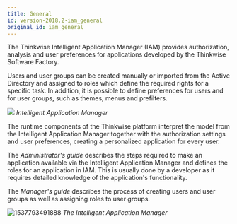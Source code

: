 ```yaml
---
title: General
id: version-2018.2-iam_general
original_id: iam_general
---
```


The Thinkwise Intelligent Application Manager (IAM) provides authorization, analysis and user preferences for applications developed by the Thinkwise Software Factory.

Users and user groups can be created manually or imported from the Active Directory and assigned to roles which define the required rights for a specific task. In addition, it is possible to define preferences for users and for user groups, such as themes, menus and prefilters.

![](../assets/iam_dev/image5.png)
*Intelligent Application Manager*

The runtime components of the Thinkwise platform interpret the model from the Intelligent Application Manager together with the authorization settings and user preferences, creating a personalized application for every user.

The *Administrator's guide* describes the steps required to make an application available via the Intelligent Application Manager and defines the roles for an application in IAM. This is usually done by a developer as it requires detailed knowledge of the application's functionality.

The *Manager's guide* describes the process of creating users and user groups as well as assigning roles to user groups.

![1537793491888](../assets/sf/1537793491888.png)
*The Intelligent Application Manager*